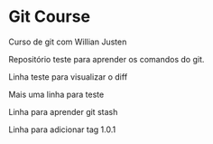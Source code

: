# Git Course #

Curso de git com Willian Justen

Repositório teste para aprender os comandos do git.

Linha teste para visualizar o diff

Mais uma linha para teste

Linha para aprender git stash

Linha para adicionar tag 1.0.1